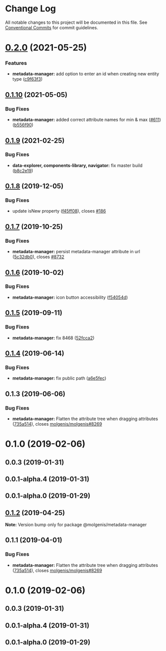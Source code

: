 # Change Log

All notable changes to this project will be documented in this file.
See [Conventional Commits](https://conventionalcommits.org) for commit guidelines.

# [0.2.0](https://github.com/molgenis/molgenis-frontend/compare/@molgenis-ui/metadata-manager@0.1.10...@molgenis-ui/metadata-manager@0.2.0) (2021-05-25)


### Features

* **metadata-manager:** add option to enter an id when creating new entity type ([c9f63f3](https://github.com/molgenis/molgenis-frontend/commit/c9f63f3893fa09d45dd374175dba546fe175248b))





## [0.1.10](https://github.com/molgenis/molgenis-frontend/compare/@molgenis-ui/metadata-manager@0.1.9...@molgenis-ui/metadata-manager@0.1.10) (2021-05-05)


### Bug Fixes

* **metadata-manager:** added correct attribute names for min & max ([#611](https://github.com/molgenis/molgenis-frontend/issues/611)) ([b556f90](https://github.com/molgenis/molgenis-frontend/commit/b556f90775048a7c9edd7a8ff7738604745327bb))





## [0.1.9](https://github.com/molgenis/molgenis-frontend/compare/@molgenis-ui/metadata-manager@0.1.8...@molgenis-ui/metadata-manager@0.1.9) (2021-02-25)


### Bug Fixes

* **data-explorer, components-library, navigator:** fix master build ([b8c2e19](https://github.com/molgenis/molgenis-frontend/commit/b8c2e19ff04b1b859a4e41de28d7e852770ec883))





## [0.1.8](https://github.com/molgenis/molgenis-frontend/compare/@molgenis-ui/metadata-manager@0.1.7...@molgenis-ui/metadata-manager@0.1.8) (2019-12-05)


### Bug Fixes

* update isNew property ([f45ff08](https://github.com/molgenis/molgenis-frontend/commit/f45ff08)), closes [#186](https://github.com/molgenis/molgenis-frontend/issues/186)





## [0.1.7](https://github.com/molgenis/molgenis-frontend/compare/@molgenis-ui/metadata-manager@0.1.6...@molgenis-ui/metadata-manager@0.1.7) (2019-10-25)


### Bug Fixes

* **metadata-manager:** persist metadata-manager attribute in url ([5c32db0](https://github.com/molgenis/molgenis-frontend/commit/5c32db0)), closes [#8732](https://github.com/molgenis/molgenis-frontend/issues/8732)





## [0.1.6](https://github.com/molgenis/molgenis-frontend/compare/@molgenis-ui/metadata-manager@0.1.5...@molgenis-ui/metadata-manager@0.1.6) (2019-10-02)


### Bug Fixes

* **metadata-manager:** icon button accessibility ([f54054d](https://github.com/molgenis/molgenis-frontend/commit/f54054d))





## [0.1.5](https://github.com/molgenis/molgenis-frontend/compare/@molgenis-ui/metadata-manager@0.1.4...@molgenis-ui/metadata-manager@0.1.5) (2019-09-11)


### Bug Fixes

* **metadata-manager:** fix 8468 ([52fcca2](https://github.com/molgenis/molgenis-frontend/commit/52fcca2))





## [0.1.4](https://github.com/molgenis/molgenis-frontend/compare/@molgenis-ui/metadata-manager@0.1.3...@molgenis-ui/metadata-manager@0.1.4) (2019-06-14)


### Bug Fixes

* **metadata-manager:** fix public path ([a6e5fec](https://github.com/molgenis/molgenis-frontend/commit/a6e5fec))





## 0.1.3 (2019-06-06)


### Bug Fixes

* **metadata-manager:** Flatten the attribute tree when dragging attributes ([735a514](https://github.com/molgenis/molgenis-frontend/commit/735a514)), closes [molgenis/molgenis#8269](https://github.com/molgenis/molgenis/issues/8269)



# 0.1.0 (2019-02-06)



## 0.0.3 (2019-01-31)



## 0.0.1-alpha.4 (2019-01-31)



## 0.0.1-alpha.0 (2019-01-29)





## [0.1.2](https://github.com/molgenis/molgenis-frontend/compare/@molgenis/metadata-manager@0.1.1...@molgenis/metadata-manager@0.1.2) (2019-04-25)

**Note:** Version bump only for package @molgenis/metadata-manager





## 0.1.1 (2019-04-01)


### Bug Fixes

* **metadata-manager:** Flatten the attribute tree when dragging attributes ([735a514](https://github.com/molgenis/molgenis-frontend/commit/735a514)), closes [molgenis/molgenis#8269](https://github.com/molgenis/molgenis/issues/8269)



# 0.1.0 (2019-02-06)



## 0.0.3 (2019-01-31)



## 0.0.1-alpha.4 (2019-01-31)



## 0.0.1-alpha.0 (2019-01-29)
